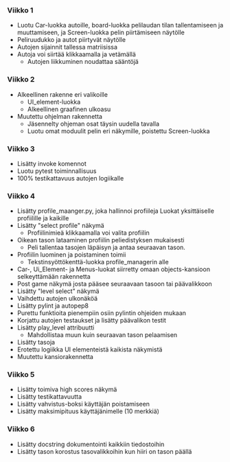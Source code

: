 ### Viikko 1

- Luotu Car-luokka autoille, board-luokka pelilaudan tilan tallentamiseen ja muuttamiseen, ja Screen-luokka pelin piirtämiseen näytölle
- Peliruudukko ja autot piirtyvät näytölle
- Autojen sijainnit tallessa matriisissa
- Autoja voi siirtää klikkaamalla ja vetämällä
	- Autojen liikkuminen noudattaa sääntöjä

### Viikko 2

- Alkeellinen rakenne eri valikoille
	- UI_element-luokka
	- Alkeellinen graafinen ulkoasu 
- Muutettu ohjelman rakennetta
	- Jäsennelty ohjeman osat täysin uudella tavalla
	- Luotu omat moduulit pelin eri näkymille, poistettu Screen-luokka

### Viikko 3

- Lisätty invoke komennot
- Luotu pytest toiminnallisuus
- 100% testikattavuus autojen logiikalle

### Viikko 4

- Lisätty profile_maanger.py, joka hallinnoi profiileja
	Luokat yksittäiselle profiilille ja kaikille
- Lisätty "select profile" näkymä
	- Profiilinimieä klikkaamalla voi valita profiilin
- Oikean tason lataaminen profiilin peliedistyksen mukaisesti
	- Peli tallentaa tasojen läpäisyn ja antaa seuraavan tason.
- Profiilin luominen ja poistaminen toimii
	- Tekstinsyöttökenttä-luokka profile_managerin alle
- Car-, Ui_Element- ja Menus-luokat siirretty omaan objects-kansioon selkeyttämään rakennetta
- Post game näkymä josta pääsee seuraavaan tasoon tai päävalikkoon
- Lisätty "level select" näkymä
- Vaihdettu autojen ulkonäköä
- Lisätty pylint ja autopep8
- Purettu funktioita pienempiin osiin pylintin ohjeiden mukaan
- Korjattu autojen testaukset ja lisätty päävalikon testit
- Lisätty play_level attribuutti
	- Mahdollistaa muun kuin seuraavan tason pelaamisen
- Lisätty tasoja
- Erotettu logiikka UI elementeistä kaikista näkymistä
- Muutettu kansiorakennetta

### Viikko 5

- Lisätty toimiva high scores näkymä
- Lisätty testikattavuutta
- Lisätty vahvistus-boksi käyttäjän poistamiseen
- Lisätty maksimipituus käyttäjänimelle (10 merkkiä)

### Viikko 6 

- Lisätty docstring dokumentointi kaikkiin tiedostoihin
- Lisätty tason korostus tasovalikkoihin kun hiiri on tason päällä
